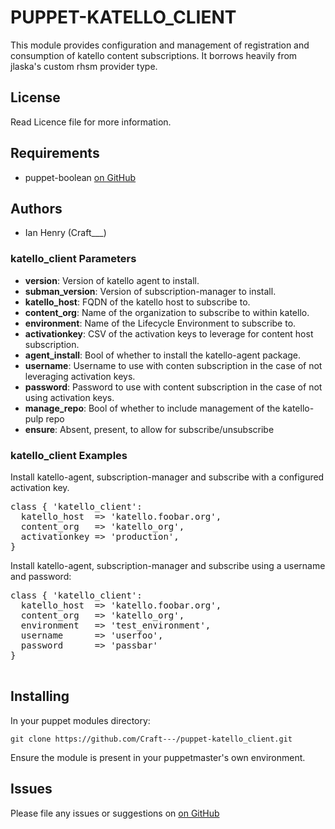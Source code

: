 # PUPPET-KATELLO_CLIENT

This module provides configuration and management of registration and consumption of katello content subscriptions.
It borrows heavily from jlaska's custom rhsm provider type.

## License

Read Licence file for more information.

## Requirements
* puppet-boolean [on GitHub](https://github.com/adrienthebo/puppet-boolean)

## Authors
* Ian Henry (Craft___)


### katello_client Parameters
- **version**: Version of katello agent to install.
- **subman_version**: Version of subscription-manager to install.
- **katello_host**: FQDN of the katello host to subscribe to.
- **content_org**: Name of the organization to subscribe to within katello.
- **environment**: Name of the Lifecycle Environment to subscribe to.
- **activationkey**: CSV of the activation keys to leverage for content host subscription.
- **agent_install**: Bool of whether to install the katello-agent package.
- **username**: Username to use with conten subscription in the case of not leveraging activation keys.
- **password**: Password to use with content subscription in the case of not using activation keys.
- **manage_repo**: Bool of whether to include management of the katello-pulp repo
- **ensure**: Absent, present, to allow for subscribe/unsubscribe

### katello_client Examples

Install katello-agent, subscription-manager and subscribe with a configured
activation key.

<pre>
class { 'katello_client':
  katello_host  => 'katello.foobar.org', 
  content_org   => 'katello_org',
  activationkey => 'production',
}
</pre>

Install katello-agent, subscription-manager and subscribe using a username and password:

<pre>
class { 'katello_client':
  katello_host  => 'katello.foobar.org',
  content_org   => 'katello_org',
  environment   => 'test_environment',
  username      => 'userfoo',
  password      => 'passbar'
}

</pre>

## Installing

In your puppet modules directory:

    git clone https://github.com/Craft---/puppet-katello_client.git

Ensure the module is present in your puppetmaster's own environment.

## Issues

Please file any issues or suggestions on [on GitHub](https://github.com/Craft---/puppet-katello_client/issues)

